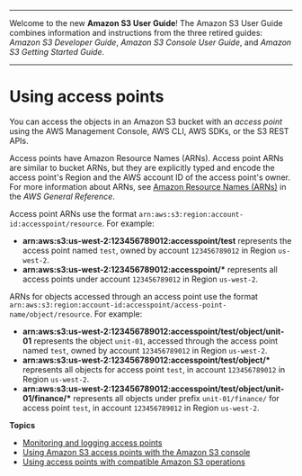 --------

Welcome to the new **Amazon S3 User Guide**\! The Amazon S3 User Guide combines information and instructions from the three retired guides: *Amazon S3 Developer Guide*, *Amazon S3 Console User Guide*, and *Amazon S3 Getting Started Guide*\.

--------

# Using access points<a name="using-access-points"></a>

You can access the objects in an Amazon S3 bucket with an *access point* using the AWS Management Console, AWS CLI, AWS SDKs, or the S3 REST APIs\.

Access points have Amazon Resource Names \(ARNs\)\. Access point ARNs are similar to bucket ARNs, but they are explicitly typed and encode the access point's Region and the AWS account ID of the access point's owner\. For more information about ARNs, see [Amazon Resource Names \(ARNs\)](https://docs.aws.amazon.com/general/latest/gr/aws-arns-and-namespaces.html) in the *AWS General Reference*\.

Access point ARNs use the format `arn:aws:s3:region:account-id:accesspoint/resource`\. For example:
+ **arn:aws:s3:us\-west\-2:123456789012:accesspoint/test** represents the access point named `test`, owned by account `123456789012` in Region `us-west-2`\.
+ **arn:aws:s3:us\-west\-2:123456789012:accesspoint/\*** represents all access points under account `123456789012` in Region `us-west-2`\.

ARNs for objects accessed through an access point use the format `arn:aws:s3:region:account-id:accesspoint/access-point-name/object/resource`\. For example:
+ **arn:aws:s3:us\-west\-2:123456789012:accesspoint/test/object/unit\-01** represents the object `unit-01`, accessed through the access point named `test`, owned by account `123456789012` in Region `us-west-2`\.
+ **arn:aws:s3:us\-west\-2:123456789012:accesspoint/test/object/\*** represents all objects for access point `test`, in account `123456789012` in Region `us-west-2`\.
+ **arn:aws:s3:us\-west\-2:123456789012:accesspoint/test/object/unit\-01/finance/\*** represents all objects under prefix `unit-01/finance/` for access point `test`, in account `123456789012` in Region `us-west-2`\.

**Topics**
+ [Monitoring and logging access points](access-points-monitoring-logging.md)
+ [Using Amazon S3 access points with the Amazon S3 console](access-points-manage.md)
+ [Using access points with compatible Amazon S3 operations](access-points-usage-examples.md)